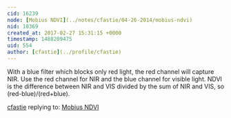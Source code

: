```yaml
---
cid: 16239
node: [Mobius NDVI](../notes/cfastie/04-26-2014/mobius-ndvi)
nid: 10369
created_at: 2017-02-27 15:31:15 +0000
timestamp: 1488209475
uid: 554
author: [cfastie](../profile/cfastie)
---
```


With a blue filter which blocks only red light, the red channel will capture NIR. Use the red channel for NIR and the blue channel for visible light. NDVI is the difference between NIR and VIS divided by the sum of NIR and VIS, so (red-blue)/(red+blue).

[cfastie](../profile/cfastie) replying to: [Mobius NDVI](../notes/cfastie/04-26-2014/mobius-ndvi)

